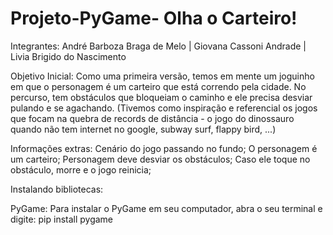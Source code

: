 # Projeto-PyGame- Olha o Carteiro!

Integrantes: André Barboza Braga de Melo | Giovana Cassoni Andrade  | Livia Brigido do Nascimento


Objetivo Inicial: Como uma primeira versão, temos em mente um joguinho em que o personagem é um carteiro que está correndo pela cidade. No percurso, tem obstáculos que bloqueiam o caminho e ele precisa desviar pulando e se agachando. (Tivemos como inspiração e referencial os jogos que focam na quebra de records de distância - o jogo do dinossauro quando não tem internet no google, subway surf, flappy bird, ...)


Informações extras:
Cenário do jogo passando no fundo;
O personagem é um carteiro;
Personagem deve desviar os obstáculos;
Caso ele toque no obstáculo, morre e o jogo reinicia;


Instalando bibliotecas:

PyGame:
Para instalar o PyGame em seu computador, abra o seu terminal e digite: 
pip install pygame